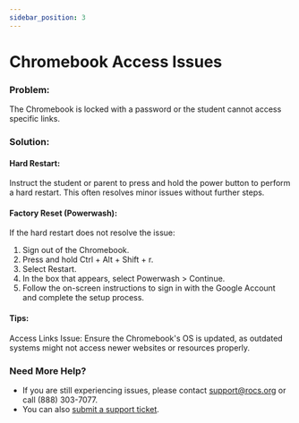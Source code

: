 ```yaml
---
sidebar_position: 3
---
```


# Chromebook Access Issues

### Problem:
The Chromebook is locked with a password or the student cannot access specific links.

### Solution:
#### Hard Restart:
Instruct the student or parent to press and hold the power button to perform a hard restart. This often resolves minor issues without further steps.

#### Factory Reset (Powerwash):
If the hard restart does not resolve the issue:
1. Sign out of the Chromebook.
2. Press and hold Ctrl + Alt + Shift + r.
3. Select Restart.
4. In the box that appears, select Powerwash > Continue.
5. Follow the on-screen instructions to sign in with the Google Account and complete the setup process.

#### Tips:
Access Links Issue: Ensure the Chromebook's OS is updated, as outdated systems might not access newer websites or resources properly.

### Need More Help?
- If you are still experiencing issues, please contact support@rocs.org or call (888) 303-7077.
- You can also [submit a support ticket](#).